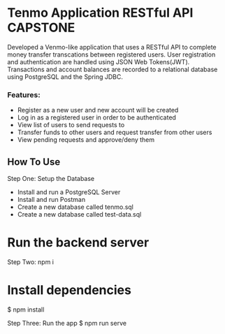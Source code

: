 # Tenmo Application RESTful API CAPSTONE

Developed a Venmo-like application that uses a RESTful API to complete money transfer transcations between registered users. User registration and authentication are handled using JSON Web Tokens(JWT). Transactions and account balances are recorded to a relational database using PostgreSQL and the Spring JDBC. 

### Features: ###
* Register as a new user and new account will be created
* Log in as a registered user in order to be authenticated
* View list of users to send requests to
* Transfer funds to other users and request transfer from other users
* View pending requests and approve/deny them

## How To Use

Step One: Setup the Database
* Install and run a PostgreSQL Server
* Install and run Postman
* Create a new database called tenmo.sql 
* Create a new database called test-data.sql
# Run the backend server

Step Two: npm i
# Install dependencies
$ npm install

Step Three: Run the app
$ npm run serve

